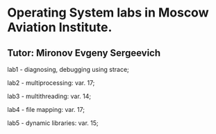 # Operating System labs in Moscow Aviation Institute.

## Tutor: Mironov Evgeny Sergeevich

lab1 - diagnosing, debugging using strace;

lab2 - multiprocessing: var. 17;

lab3 - multithreading: var. 14;

lab4 - file mapping: var. 17;

lab5 - dynamic libraries: var. 15;
